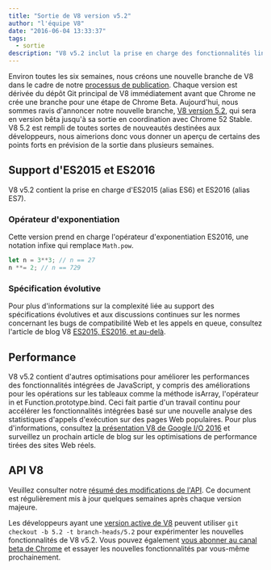 ```yaml
---
title: "Sortie de V8 version v5.2"
author: "l'équipe V8"
date: "2016-06-04 13:33:37"
tags: 
  - sortie
description: "V8 v5.2 inclut la prise en charge des fonctionnalités linguistiques ES2016."
---
```

Environ toutes les six semaines, nous créons une nouvelle branche de V8 dans le cadre de notre [processus de publication](/docs/release-process). Chaque version est dérivée du dépôt Git principal de V8 immédiatement avant que Chrome ne crée une branche pour une étape de Chrome Beta. Aujourd'hui, nous sommes ravis d'annoncer notre nouvelle branche, [V8 version 5.2](https://chromium.googlesource.com/v8/v8.git/+log/branch-heads/5.2), qui sera en version bêta jusqu'à sa sortie en coordination avec Chrome 52 Stable. V8 5.2 est rempli de toutes sortes de nouveautés destinées aux développeurs, nous aimerions donc vous donner un aperçu de certains des points forts en prévision de la sortie dans plusieurs semaines.

<!--truncate-->
## Support d'ES2015 et ES2016

V8 v5.2 contient la prise en charge d'ES2015 (alias ES6) et ES2016 (alias ES7).

### Opérateur d'exponentiation

Cette version prend en charge l'opérateur d'exponentiation ES2016, une notation infixe qui remplace `Math.pow`.

```js
let n = 3**3; // n == 27
n **= 2; // n == 729
```

### Spécification évolutive

Pour plus d'informations sur la complexité liée au support des spécifications évolutives et aux discussions continues sur les normes concernant les bugs de compatibilité Web et les appels en queue, consultez l'article de blog V8 [ES2015, ES2016, et au-delà](/blog/modern-javascript).

## Performance

V8 v5.2 contient d'autres optimisations pour améliorer les performances des fonctionnalités intégrées de JavaScript, y compris des améliorations pour les opérations sur les tableaux comme la méthode isArray, l'opérateur in et Function.prototype.bind. Ceci fait partie d'un travail continu pour accélérer les fonctionnalités intégrées basé sur une nouvelle analyse des statistiques d'appels d'exécution sur des pages Web populaires. Pour plus d'informations, consultez [la présentation V8 de Google I/O 2016](https://www.youtube.com/watch?v=N1swY14jiKc) et surveillez un prochain article de blog sur les optimisations de performance tirées des sites Web réels.

## API V8

Veuillez consulter notre [résumé des modifications de l'API](https://docs.google.com/document/d/1g8JFi8T_oAE_7uAri7Njtig7fKaPDfotU6huOa1alds/edit). Ce document est régulièrement mis à jour quelques semaines après chaque version majeure.

Les développeurs ayant une [version active de V8](https://v8.dev/docs/source-code#using-git) peuvent utiliser `git checkout -b 5.2 -t branch-heads/5.2` pour expérimenter les nouvelles fonctionnalités de V8 v5.2. Vous pouvez également [vous abonner au canal beta de Chrome](https://www.google.com/chrome/browser/beta.html) et essayer les nouvelles fonctionnalités par vous-même prochainement.
